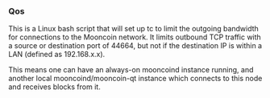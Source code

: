 ### Qos ###

This is a Linux bash script that will set up tc to limit the outgoing bandwidth for connections to the Mooncoin network. It limits outbound TCP traffic with a source or destination port of 44664, but not if the destination IP is within a LAN (defined as 192.168.x.x).

This means one can have an always-on mooncoind instance running, and another local mooncoind/mooncoin-qt instance which connects to this node and receives blocks from it.
